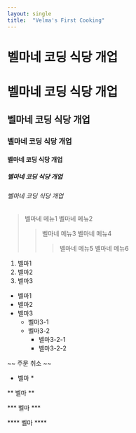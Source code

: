 ```yaml
---
layout: single
title:  "Velma's First Cooking"
---
```



벨마네 코딩 식당 개업
===

# 벨마네 코딩 식당 개업
## 벨마네 코딩 식당 개업
### 벨마네 코딩 식당 개업
#### 벨마네 코딩 식당 개업
##### 벨마네 코딩 식당 개업
###### 벨마네 코딩 식당 개업

> 벨마네 메뉴1
> 벨마네 메뉴2
>   > 벨마네 메뉴3
>   > 벨마네 메뉴4
>   >   > 벨마네 메뉴5
>   >   > 벨마네 메뉴6

1. 벨마1
2. 벨마2
3. 벨마3

* 벨마1
* 벨마2
* 벨마3
  * 벨마3-1
  * 벨마3-2
      * 벨마3-2-1
      * 벨마3-2-2

~~ 주문 취소 ~~

  * 벨마 *

  ** 벨마 **

  *** 벨마 ***

  **** 벨마 ****
